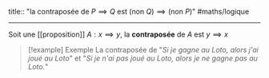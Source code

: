 title:: "la contraposée de $P \implies Q$ est $(\text{non }Q) \implies (\text{non } P)$"
#maths/logique

---

Soit une [[proposition]] $A: x \implies y$, la **contraposée** de $A$ est $y \implies x$

> [!example] Exemple 
> La contraposée de "*Si je gagne au Loto, alors j'ai joué au Loto*" et "*Si je n'ai pas joué au Loto, alors je ne gagne pas au Loto.*"


